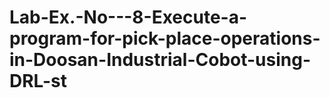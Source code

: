 # Lab-Ex.-No---8-Execute-a-program-for-pick-place-operations-in-Doosan-Industrial-Cobot-using-DRL-st